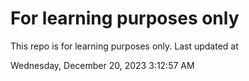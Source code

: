 # For learning purposes only
This repo is for learning purposes only.
Last updated at

Wednesday, December 20, 2023 3:12:57 AM

